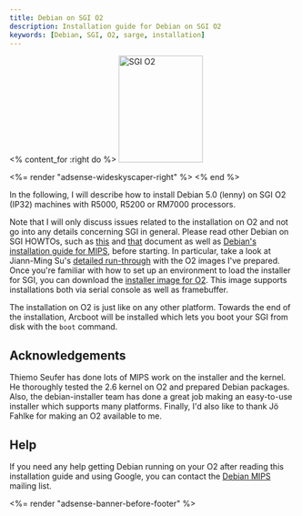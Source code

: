 ```yaml
---
title: Debian on SGI O2
description: Installation guide for Debian on SGI O2
keywords: [Debian, SGI, O2, sarge, installation]
---
```


<% content_for :right do %>
<img src = "images/r_sgi_o2.jpg" class="border" alt="SGI O2" width="148" height="188" />

<%= render "adsense-wideskyscaper-right" %>
<% end %>

In the following, I will describe how to install Debian 5.0 (lenny) on SGI
O2 (IP32) machines with R5000, R5200 or RM7000 processors.

Note that I will only discuss issues related to the installation on O2 and
not go into any details concerning SGI in general.  Please read other
Debian on SGI HOWTOs, such as <a href =
"http://www.pvv.org/~pladsen/Indy/HOWTO.html">this</a> and <a href =
"http://www.zorg.org/linux/indy.shtml">that</a> document as well as <a href
= "http://www.debian.org/releases/stable/mips">Debian's installation guide
for MIPS</a>, before starting.  In particular, take a look at Jiann-Ming
Su's <a href = "http://js1.kicks-ass.org/~js1/debianO2.html">detailed
run-through</a> with the O2 images I've prepared.  Once you're familiar
with how to set up an environment to load the installer for SGI, you can
download the <a href =
"ftp://ftp.nl.debian.org/debian/dists/lenny/main/installer-mips/current/images/r5k-ip32/">installer
image for O2</a>.  This image supports installations both via serial
console as well as framebuffer.

The installation on O2 is just like on any other platform.  Towards the end
of the installation, Arcboot will be installed which lets you boot your SGI
from disk with the `boot` command.

<h2>Acknowledgements</h2>

Thiemo Seufer has done lots of MIPS work on the installer and the kernel.
He thoroughly tested the 2.6 kernel on O2 and prepared Debian packages.
Also, the debian-installer team has done a great job making an easy-to-use
installer which supports many platforms.  Finally, I'd also like to thank
Jö Fahlke for making an O2 available to me.

<h2>Help</h2>

If you need any help getting Debian running on your O2 after reading
this installation guide and using Google, you can contact the <a href =
"http://lists.debian.org/debian-mips/">Debian MIPS</a> mailing list.

<div class="bbf">
<%= render "adsense-banner-before-footer" %>
</div>

